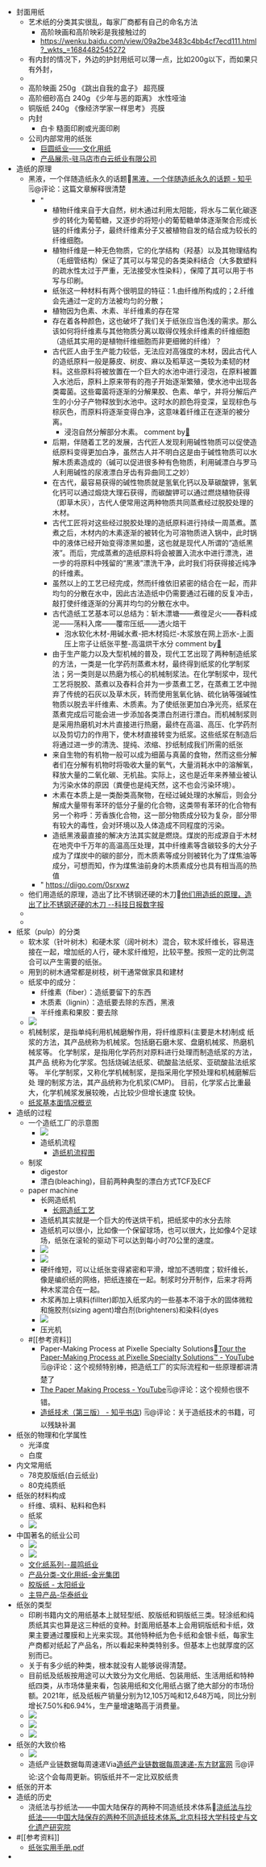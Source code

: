 - 封面用纸
    - 艺术纸的分类其实很乱，每家厂商都有自己的命名方法
        - 高阶映画和高阶映彩是我接触过的
        - https://wenku.baidu.com/view/09a2be3483c4bb4cf7ecd111.html?_wkts_=1684482545272
    - 有内封的情况下，外边的护封用纸可以薄一点，比如200g以下，而如果只有外封，
    - 
    - 高阶映画 250g 《跳出自我的盒子》 超亮膜
    - 高阶细砂高白 240g 《少年与恶的距离》 水性哑油
    - 铜版纸 240g 《像经济学家一样思考》 亮膜
    - 内封
        - 白卡 糙面印刷或光面印刷
    - 公司内部常用的纸张
        - [巨圆纸业——文化用纸](http://pimex.shidc.cn/pro.asp?catid=374)
        - [产品展示-驻马店市白云纸业有限公司](http://www.baiyunpaper.com/cpzs)
- 造纸的原理
    - 黑液，一个伴随造纸永久的话题🦩[黑液，一个伴随造纸永久的话题 - 知乎](https://zhuanlan.zhihu.com/p/95787423)  🗒@评论：这篇文章解释很清楚
        - "
            - 植物纤维来自于大自然，树木通过利用太阳能，将水与二氧化碳逐步的转化为葡萄糖，又逐步的将短小的葡萄糖单体逐渐聚合形成长链的纤维素分子，最终纤维素分子又被植物自发的结合成为较长的纤维细胞。
            - 植物纤维是一种无色物质，它的化学结构（羟基）以及其物理结构（毛细管结构）保证了其可以与常见的各类染料结合（大多数塑料的疏水性太过于严重，无法接受水性染料），保障了其可以用于书写与印刷。
            - 纸张这一种材料有两个很明显的特征：1.由纤维所构成的；2.纤维会先通过一定的方法被均匀的分散；
            - 植物因为色素、木素、半纤维素的存在常
            - 存在着各种颜色，这也破坏了我们关于纸张应当色浅的需求。那么该如何将纤维素与其他物质分离以取得仅残余纤维素的纤维细胞（造纸其实用的是植物纤维细胞而非更细微的纤维）？
            - 古代匠人由于生产能力较低，无法应对高强度的木材，因此古代人的造纸原料一般是藤皮、树皮、麻以及稻草这一类较为柔韧的材料。这些原料将被放置在一个巨大的水池中进行浸泡，在原料被置入水池后，原料上原来带有的孢子开始逐渐繁殖，使水池中出现各类霉菌。这些霉菌将逐渐的分解果胶、色素、单宁，并将分解后产生的小分子产物释放到水池中。这时水的颜色将变深，呈现棕色与棕灰色，而原料将逐渐变得白净，这意味着纤维正在逐渐的被分离。
                - 浸泡自然分解部分木素。 comment by[🔗](https://www.diigo.com/profile/wangxiaohui19880214)
            - 后期，伴随着工艺的发展，古代匠人发现利用碱性物质可以促使造纸原料变得更加白净，虽然古人并不明白这是由于碱性物质可以水解木质素造成的（碱可以促进很多种有色物质，利用碱漂白与罗马人利用碱性的尿液漂白牙齿有异曲同工之妙）
            - 在古代，最容易获得的碱性物质就是氢氧化钙以及草碳酸钾，氢氧化钙可以通过煅烧大理石获得，而碳酸钾可以通过燃烧植物获得（即草木灰），古代人便常用这两种物质共同蒸煮经过脱胶处理的木材。
            - 古代工匠将对这些经过脱胶处理的造纸原料进行持续一周蒸煮。蒸煮之后，木材内的木素逐渐的被转化为可溶物质进入锅中，此时锅中的液体已经开始变得漆黑如墨，这也就是现代人所谓的“造纸黑液”。而后，完成蒸煮的造纸原料将会被置入流水中进行漂洗，进一步的将原料中残留的“黑液”漂洗干净，此时我们将获得接近纯净的纤维素。
            - 虽然以上的工艺已经完成，然而纤维依旧紧密的结合在一起，而非均匀的分散在水中，因此古法造纸中仍需要通过石碓的反复冲击，敲打使纤维逐渐的分离并均匀的分散在水中。
            - 古代造纸工艺基本可以总结为：斩木漂塘——煮徨足火——舂料成泥——荡料入席——覆帘压纸——透火焙干
                - 泡水软化木材-用碱水煮-把木材捣烂-木浆放在网上沥水-上面压上帘子让纸张平整-高温烘干水分 comment by[🔗](https://www.diigo.com/profile/wangxiaohui19880214)
            - 由于生产能力以及大型机械的普及，现代工艺出现了两种制造纸浆的方法，一类是一化学药剂蒸煮木材，最终得到纸浆的化学制浆法；另一类则是以热磨为核心的机械制浆法。在化学制浆中，现代工艺将脱胶、蒸煮以及舂料合并为一步蒸煮工艺，在蒸煮工艺中抛弃了传统的石灰以及草木灰，转而使用氢氧化钠、硫化钠等强碱性物质以脱去半纤维素、木质素。为了使纸张更加白净光亮，纸浆在蒸煮完成后可能会进一步添加各类漂白剂进行漂白。而机械制浆则是采用热磨机对木片直接进行热磨，最终在高温、高压、化学药剂以及剪切力的作用下，使木材直接转变为纸浆。这些纸浆在制造后将通过进一步的清洗、提纯、浓缩、抄纸制成我们所需的纸张
            - 来自生物的有机物一般可以成为细菌与真菌的食物，然而这些分解者们在分解有机物时将吸收大量的氧气，大量消耗水中的溶解氧，释放大量的二氧化碳、无机盐。实际上，这也是近年来养殖业被认为污染水体的原因（粪便也是纯天然，这不也会污染环境）。
            - 木素在本质上是一类酚类高聚物，在经过碱处理的水解后，则会分解成大量带有苯环的低分子量的化合物，这类带有苯环的化合物有另一个称呼：芳香族化合物，这一部分物质成分较为复杂，部分带有较大的毒性，会对环境以及人体造成不同程度的污染。
            - 造纸黑液最直接的解决方法其实就是燃烧。煤炭的形成源自于木材在地壳中千万年的高温高压处理，其中纤维素等含碳较多的大分子成为了煤炭中的碳的部分，而木质素等成分则被转化为了煤焦油等成分，可想而知，作为煤焦油前身的木质素成分也具有相当高的热值
        - " https://diigo.com/0srxwz
    - 他们用造纸的原理，造出了比不锈钢还硬的木刀🦩[他们用造纸的原理，造出了比不锈钢还硬的木刀 --科技日报数字报](http://digitalpaper.stdaily.com/http_www.kjrb.com/kjrb/html/2021-11/02/content_524278.htm?div=0)
    -  
    - 
- 纸浆（pulp）的分类
    - 软木浆（针叶树木）和硬木浆（阔叶树木）混合，软木浆纤维长，容易连接在一起，增加纸的人行，硬木浆纤维短，比较平整。按照一定的比例混合可以产生需要的纸张。
    - 用到的树木通常都是树枝，树干通常做家具和建材
    - 纸浆中的成分：
        - 纤维素（fiber）：造纸要留下的东西
        - 木质素（lignin）：造纸要去除的东西，黑液 
        - 半纤维素和果胶：要去除
    - ![](https://firebasestorage.googleapis.com/v0/b/firescript-577a2.appspot.com/o/imgs%2Fapp%2Fxinyiheng%2F2xEwyIIC11.png?alt=media&token=f74130e6-f4ec-45ce-b5d1-709aa2b1036a)
    - 机械制浆，是指单纯利用机械磨解作用，将纤维原料(主要是木材)制成
纸浆的方法，其产品统称为机械浆。包括磨石磨木浆、盘磨机械浆、热磨机
械浆等。
化学制浆，是指用化学药剂对原料进行处理而制造纸浆的方法，其产品
统称为化学浆。包括烧碱法纸浆、硫酸盐法纸浆、亚硫酸盐法纸浆等。
半化学制浆，又称化学机械制浆，是指采用化学预处理和机械磨解后处
理的制浆方法，其产品统称为化机浆(CMP)。
目前，化学浆占比重最大，化学机械浆发展较晚，占比较少但增长速度
较快。
    - [纸浆基本面情况概览](https://app.yinxiang.com/shard/s63/nl/13797828/d07f5392-3a60-4e2d-ad13-615cd5c68117)
- 造纸的过程
    - 一个造纸工厂的示意图
        - ![](https://firebasestorage.googleapis.com/v0/b/firescript-577a2.appspot.com/o/imgs%2Fapp%2Fxinyiheng%2FyNhxckDNAI.png?alt=media&token=2d0cf00c-1c21-4549-8584-1a7f646e207f)
        - 造纸机流程
            - [造纸机流程图](https://app.yinxiang.com/shard/s63/nl/13797828/b1a84cb2-4603-461b-8342-cd16a2903f42)
    - 制浆
        - digestor
        - 漂白(bleaching)，目前两种典型的漂白方式TCF及ECF
    - paper machine
        - 长网造纸机
            - [长网造纸工艺](https://www.bilibili.com/video/BV1v5411b7Wi/?spm_id_from=333.337.search-card.all.click&vd_source=3d8ccab137cc879b5f9cbc14d68843ab)
        - 造纸机其实就是一个巨大的传送烘干机，把纸浆中的水分去除
        - 造纸机可以很小，比如像一个保留球场，也可以很大，比如像4个足球场，纸张在滚轮的驱动下可以达到每小时70公里的速度。
        - ![](https://firebasestorage.googleapis.com/v0/b/firescript-577a2.appspot.com/o/imgs%2Fapp%2Fxinyiheng%2Fy9VPbZRqbj.png?alt=media&token=29530730-a775-4a22-8d91-19ef5809c34b)
        - ![](https://firebasestorage.googleapis.com/v0/b/firescript-577a2.appspot.com/o/imgs%2Fapp%2Fxinyiheng%2Fw-kRogjaIE.png?alt=media&token=a3255061-6f34-4050-935b-d920f98ccaab)
        - 硬纤维短，可以让纸张变得紧密和平滑，增加不透明度；软纤维长，像是编织纸的网络，把纸连接在一起。制浆时分开制作，后来才将两种木浆混合在一起。
        - 木浆再加上填料(fillter)即加入纸浆内的一些基本不溶于水的固体微粒和施胶剂(sizing agent)增白剂(brighteners)和染料(dyes
        - ![](https://firebasestorage.googleapis.com/v0/b/firescript-577a2.appspot.com/o/imgs%2Fapp%2Fxinyiheng%2FIIAA8Amhh7.png?alt=media&token=85519e03-6aae-42ae-bcdd-b9d0c0759f60)
        - 压光机
    - #[[参考资料]]
        - Paper-Making Process at Pixelle Specialty Solutions🦩[Tour the Paper-Making Process at Pixelle Specialty Solutions™ - YouTube](https://www.youtube.com/watch?v=3Gj4J-2SJMI) 🗒@评论：这个视频特别棒，把造纸工厂的实际流程和一些原理都讲清楚了 
        - [The Paper Making Process - YouTube](https://www.youtube.com/watch?v=E4C3X26dxbM&list=PL__zZjSlsY4AXZAqEI0Npoc6C11vZqbqz&index=2)🗒@评论：这个视频也很不错。
        - [造纸技术（第三版） - 知乎书店](https://www.zhihu.com/pub/reader/120231553/chapter/1435396541956030465)) 🗒@评论：关于造纸技术的书籍，可以残缺补漏
- 纸张的物理和化学属性
    - 光泽度
    - 白度
- 内文常用纸
    - 78克胶版纸(白云纸业)
    - 80克纯质纸
- 纸张的材料构成
    - 纤维、填料、粘料和色料
    - 纸浆
    - ![](https://firebasestorage.googleapis.com/v0/b/firescript-577a2.appspot.com/o/imgs%2Fapp%2Fxinyiheng%2F6bMjowhu7x.png?alt=media&token=1b36f391-3b69-4146-9ace-8c8f95df3b0a)
- 中国著名的纸业公司
    - ![](https://firebasestorage.googleapis.com/v0/b/firescript-577a2.appspot.com/o/imgs%2Fapp%2Fxinyiheng%2F6WhxCKSxrQ.png?alt=media&token=3d3b13f8-6abc-491e-bb41-02e5c1e6aaaf)
    - ![](https://firebasestorage.googleapis.com/v0/b/firescript-577a2.appspot.com/o/imgs%2Fapp%2Fxinyiheng%2FfRUMavf3eS.png?alt=media&token=a41d852b-143c-4142-95b9-ad9a116040ea)
    - [文化纸系列--晨鸣纸业](http://www.chenmingpaper.com/product/proxx.aspx?id=52&gd=1)
    - [产品分类-文化用纸-金光集团](https://www.app.com.cn/product/search/wenhua) 
    - [胶版纸 - 太阳纸业](https://www.sunpapergroup.com/list-45-1.html)
    - [主导产品-华泰纸业](http://www.huataipaper.com/channels/30.html)
- 纸张的类型
    - 印刷书籍内文的用纸基本上就轻型纸、胶版纸和铜版纸三类。轻涂纸和纯质纸其实也算是这三种纸的变种。封面用纸基本上会用铜版纸和卡纸，效果主要通过覆膜和上光来实现。其他特种纸为色卡纸和金银卡纸，每家生产商都对纸起了产品名，所以看起来种类特别多。但基本上也就厚度的区别而已。
    - 关于有多少纸的种类，根本就没有人能够说得清楚。
    - 目前纸及纸板按用途可以大致分为文化用纸、包装用纸、生活用纸和特种纸四类，从市场体量来看，包装用纸和文化用纸占据了绝大部分的市场份额。2021年，纸及纸板产销量分别为12,105万吨和12,648万吨，同比分别增长7.50%和6.94%，生产量增速略高于消费量。
    - ![](https://firebasestorage.googleapis.com/v0/b/firescript-577a2.appspot.com/o/imgs%2Fapp%2Fxinyiheng%2FmZ24Z3r8jM.png?alt=media&token=b1724d9e-0543-45ed-9ced-69c10d948983)
    - ![](https://firebasestorage.googleapis.com/v0/b/firescript-577a2.appspot.com/o/imgs%2Fapp%2Fxinyiheng%2FRo5_UL_m-e.png?alt=media&token=9f714100-7204-4e07-b12b-fbedd45c0afb)
    - ![](https://firebasestorage.googleapis.com/v0/b/firescript-577a2.appspot.com/o/imgs%2Fapp%2Fxinyiheng%2FDQyude5Nr1.png?alt=media&token=edfb2b41-ef53-4e46-9876-ba1535368a6b)
- 纸张的大致价格
    - ![](https://firebasestorage.googleapis.com/v0/b/firescript-577a2.appspot.com/o/imgs%2Fapp%2Fxinyiheng%2FDWulJmK8h8.png?alt=media&token=39277ab8-4dcd-448c-9ec9-d16ef5ccb8aa)
    - 造纸产业链数据每周速递Via[造纸产业链数据每周速递-东方财富网](https://data.eastmoney.com/report/zw_industry.jshtml?infocode=AP202305221587037368)  🗒@评论:这个会每周更新。铜版纸并不一定比双胶纸贵
- 纸张的开本
- 造纸的历史
    - 浇纸法与抄纸法——中国大陆保存的两种不同造纸技术体系🦩[浇纸法与抄纸法——中国大陆保存的两种不同造纸技术体系_北京科技大学科技史与文化遗产研究院](https://ihmm.ustb.edu.cn/kxyj/xscg/ctgy/520cf146180548a9b9d78ec1809b9972.htm) 
- #[[参考资料]]
    - [纸张实用手册.pdf](hook://file/RyEfSBYDM?p=aUNsb3VkflFSZWFkZXJ+TWFyZ2luU3R1ZHkvRG9jdW1lbnRz&n=%E7%BA%B8%E5%BC%A0%E5%AE%9E%E7%94%A8%E6%89%8B%E5%86%8C.pdf)
- 
